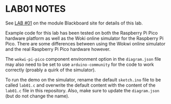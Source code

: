 # LAB01 NOTES

See [LAB #01](https://tcd.blackboard.com/webapps/assignment/uploadAssignment?content_id=_2126646_1&course_id=_71874_1&group_id=&mode=cpview) on the module Blackboard site for details of this lab.

Example code for this lab has been tested on both the Raspberry Pi Pico hardware platform as well as the Woki online simulator for the Raspberry Pi Pico. There are some differences between using the Wokwi online simulator and the real Raspberry Pi Pico hardware however.

The `wokwi-pi-pico` component environment option in the `diagram.json` file may also need to be set to use `arduino-community` for the code to work correctly (proably a quirk of the simulator).

To run the demo on the simulator, rename the default `sketch.ino` file to be called `lab01.c` and overwrite the default content with the content of the `lab01.c` file in this repository. Also, make sure to update the `diagram.json` (but do not change the name).
